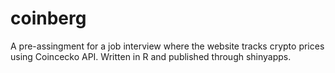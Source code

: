 # coinberg

A pre-assingment for a job interview where the website tracks crypto prices using Coincecko API. Written in R and published through shinyapps.

